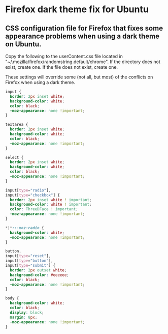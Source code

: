 # Firefox dark theme fix for Ubuntu
## CSS configuration file for Firefox that fixes some appearance problems when using a dark theme on Ubuntu.
Copy the following to the userContent.css file located in "~/.mozilla/firefox/randomstring.default/chrome".
If the directory does not exist, create one. If the file does not exist, create one.

These settings will override some (not all, but most) of the conflicts on Firefox when using a dark theme.

```css
input {
  border: 2px inset white;
  background-color: white;
  color: black;
  -moz-appearance: none !important;
}

textarea {
  border: 2px inset white;
  background-color: white;
  color: black;
  -moz-appearance: none !important;
}

select {
  border: 2px inset white;
  background-color: white;
  color: black;
  -moz-appearance: none !important;
}

input[type="radio"],
input[type="checkbox"] {
  border: 2px inset white ! important;
  background-color: white ! important;
  color: ThreeDFace ! important;
  -moz-appearance: none !important;
}

*|*::-moz-radio {
  background-color: white;
  -moz-appearance: none !important;
}

button,
input[type="reset"],
input[type="button"],
input[type="submit"] {
  border: 2px outset white;
  background-color: #eeeeee;
  color: black;
  -moz-appearance: none !important;
}

body {
  background-color: white;
  color: black;
  display: block;
  margin: 8px;
  -moz-appearance: none !important;
}
```
